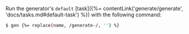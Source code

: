 Run the generator's `default` [task]({%= contentLink('generate/generate', 'docs/tasks.md#default-task') %}) with the following command:

```sh
$ gen {%= replace(name, /generate-/, '') %}
```
